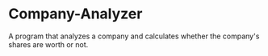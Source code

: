 # Company-Analyzer
A program that analyzes a company and calculates whether the company's shares are worth or not.
